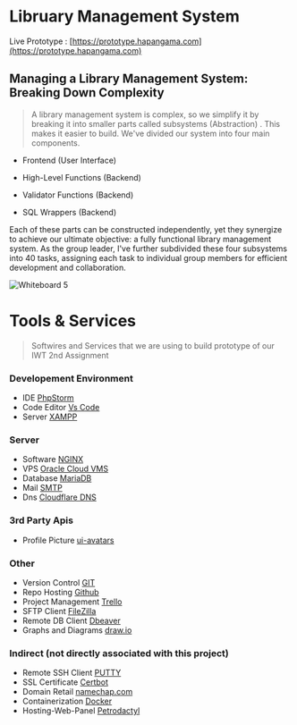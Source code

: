 
# Libruary Management System

Live Prototype : [https://prototype.hapangama.com](https://prototype.hapangama.com)


## Managing a Library Management System: Breaking Down Complexity

> A library management system is complex, so we simplify it by breaking it into smaller parts called subsystems (Abstraction) . This makes it easier to build. We've divided our system into four main components.

 - Frontend (User Interface)

 - High-Level Functions (Backend)

 - Validator Functions (Backend)

 - SQL Wrappers (Backend)

Each of these parts can be constructed independently, yet they synergize to achieve our ultimate objective: a fully functional library management system. As the group leader, I've further subdivided these four subsystems into 40 tasks, assigning each task to individual group members for efficient development and collaboration.

![Whiteboard 5](https://github.com/ka0un/webapp/assets/88395585/85f21c86-03ec-453e-a74f-c11537b361ef)


# Tools & Services

> Softwires and Services that we are using to build prototype of our IWT 2nd Assignment

### Developement Environment
- IDE [PhpStorm](https://www.jetbrains.com/phpstorm/)
- Code Editor [Vs Code](https://code.visualstudio.com/)
- Server [XAMPP](https://www.apachefriends.org/download.html)

### Server
- Software [NGINX](https://www.nginx.com/resources/glossary/nginx/)
- VPS [Oracle Cloud VMS](https://www.oracle.com/cloud/compute/virtual-machines/)
- Database [MariaDB](https://mariadb.org/about/)
- Mail [SMTP](https://www.geeksforgeeks.org/simple-mail-transfer-protocol-smtp/) 
- Dns [Cloudflare DNS](https://www.cloudflare.com/application-services/products/dns/)

### 3rd Party Apis
- Profile Picture [ui-avatars](https://ui-avatars.com/)

### Other
- Version Control [GIT](https://git-scm.com/downloads)
- Repo Hosting [Github](https://github.com/)
- Project Management [Trello](https://trello.com/)
- SFTP Client [FileZilla](https://filezilla-project.org/)
- Remote DB Client [Dbeaver](https://dbeaver.io/)
- Graphs and Diagrams [draw.io](https://draw.io/)

### Indirect (not directly associated with this project)
- Remote SSH Client [PUTTY](https://putty.org/)
- SSL Certificate [Certbot](https://certbot.eff.org/)
- Domain Retail [namechap.com](https://www.namecheap.com/)
- Containerization [Docker](https://www.docker.com/)
- Hosting-Web-Panel [Petrodactyl](https://pterodactyl.io/)
